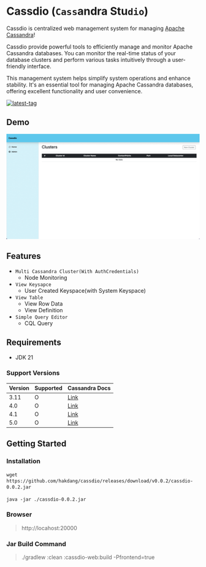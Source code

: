# Cassdio (`Cass`andra Stu`dio`)
Cassdio is centralized web management system for managing [Apache Cassandra](https://cassandra.apache.org/_/index.html)!

Cassdio provide powerful tools to efficiently manage and monitor Apache Cassandra databases. You can monitor the real-time status of your database clusters and perform various tasks intuitively through a user-friendly interface.

This management system helps simplify system operations and enhance stability. It's an essential tool for managing Apache Cassandra databases, offering excellent functionality and user convenience.

[![latest-tag](https://badgen.net/github/release/hakdang/cassdio)](https://github.com/hakdang/cassdio/releases)

## Demo
![intro_screenshot](./docs/screenshot/intro_s1.gif)

## Features
- `Multi Cassandra Cluster(With AuthCredentials)`
    - Node Monitoring
- `View Keysapce`
    - User Created Keyspace(with System Keyspace)
- `View Table`
    - View Row Data
    - View Definition
- `Simple Query Editor`
    - CQL Query

## Requirements
- JDK 21

### Support Versions

Version | Supported | Cassandra Docs
-- | -- | --
3.11 | O | [Link](https://cassandra.apache.org/doc/3.11/index.html)
4.0 | O | [Link](https://cassandra.apache.org/doc/4.0/index.html)
4.1 | O | [Link](https://cassandra.apache.org/doc/4.1/index.html)
5.0 | O | [Link](https://cassandra.apache.org/doc/5.0/index.html)

## Getting Started

### Installation

```
wget https://github.com/hakdang/cassdio/releases/download/v0.0.2/cassdio-0.0.2.jar

java -jar ./cassdio-0.0.2.jar
```

### Browser

> http://locahost:20000

### Jar Build Command

> ./gradlew :clean :cassdio-web:build -Pfrontend=true

[//]: # (## Environment)

[//]: # ()
[//]: # (env name | description | env value | default value)

[//]: # (-- | -- | -- | --)

[//]: # (CASSDIO_DATABASE_PATH | database file path | -dDB_PATH:test | ${userHome}/.cassdio)

[//]: # ()

